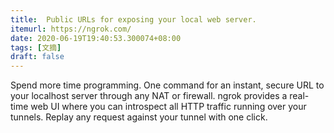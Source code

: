 ```yaml
---
title:  Public URLs for exposing your local web server.
itemurl: https://ngrok.com/
date: 2020-06-19T19:40:53.300074+08:00
tags: [文摘]
draft: false
---
```


Spend more time programming. One command for an instant, secure URL to your localhost server through any NAT or firewall. ngrok provides a real-time web UI where you can introspect all HTTP traffic running over your tunnels. Replay any request against your tunnel with one click.
